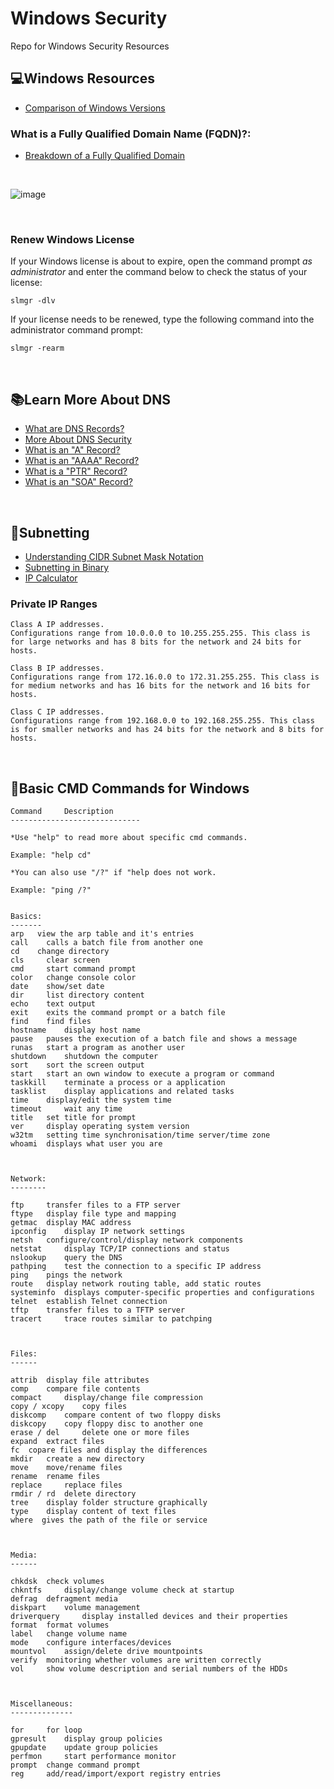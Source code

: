 # Windows Security
Repo for Windows Security Resources


## :computer:Windows Resources


<ul>
  <li><a href="https://en.wikipedia.org/wiki/Comparison_of_Microsoft_Windows_versions">Comparison of Windows Versions</a></li>
</ul>

### What is a Fully Qualified Domain Name (FQDN)?:

<ul>
  <li><a href="https://www.hostinger.com/tutorials/fqdn">Breakdown of a Fully Qualified Domain</a></li>
</ul>

<br />

![image](https://user-images.githubusercontent.com/10188810/185796113-31fa9e5c-b826-4721-b5a4-f175260adc13.png)


<br />

### Renew Windows License
If your Windows license is about to expire, open the command prompt *as administrator* and enter the command below to check the status of your license:

```
slmgr -dlv
```

If your license needs to be renewed, type the following command into the administrator command prompt:

```
slmgr -rearm
```

<br />

## 📚Learn More About DNS

<ul>
  <li><a href="https://www.cloudflare.com/learning/dns/dns-records/">What are DNS Records?</a></li>
  <li><a href="https://www.cloudflare.com/learning/dns/dns-security/">More About DNS Security</a></li>
  <li><a href="https://www.cloudflare.com/learning/dns/dns-records/dns-a-record/">What is an "A" Record?</a></li>
  <li><a href="https://www.cloudflare.com/learning/dns/dns-records/dns-aaaa-record/">What is an "AAAA" Record?</a></li>
  <li><a href="https://www.cloudflare.com/learning/dns/dns-records/dns-ptr-record/">What is a "PTR" Record?</a></li>
  <li><a href="https://www.cloudflare.com/learning/dns/dns-records/dns-soa-record/">What is an "SOA" Record?</a></li>
</ul>

<br />

## :abacus:Subnetting

<ul>
  <li><a href="https://docs.netgate.com/pfsense/en/latest/network/cidr.html">Understanding CIDR Subnet Mask Notation</a></li>
  <li><a href="https://networklessons.com/subnetting/subnetting-in-binary">Subnetting in Binary</a></li>
  <li><a href="https://jodies.de/ipcalc">IP Calculator</a></li>
</ul>

### Private IP Ranges

```
Class A IP addresses.
Configurations range from 10.0.0.0 to 10.255.255.255. This class is for large networks and has 8 bits for the network and 24 bits for hosts.

Class B IP addresses.
Configurations range from 172.16.0.0 to 172.31.255.255. This class is for medium networks and has 16 bits for the network and 16 bits for hosts.

Class C IP addresses.
Configurations range from 192.168.0.0 to 192.168.255.255. This class is for smaller networks and has 24 bits for the network and 8 bits for hosts.
```

<br />

## :scroll:Basic CMD Commands for Windows
```
Command 	Description
-----------------------------

*Use "help" to read more about specific cmd commands.

Example: "help cd"

*You can also use "/?" if "help does not work.

Example: "ping /?"


Basics:
-------
arp   view the arp table and it's entries
call 	calls a batch file from another one
cd 	  change directory
cls 	clear screen
cmd 	start command prompt
color 	change console color
date 	show/set date
dir 	list directory content
echo 	text output
exit 	exits the command prompt or a batch file
find 	find files
hostname 	display host name
pause 	pauses the execution of a batch file and shows a message
runas 	start a program as another user
shutdown 	shutdown the computer
sort 	sort the screen output
start 	start an own window to execute a program or command
taskkill 	terminate a process or a application
tasklist 	display applications and related tasks
time 	display/edit the system time
timeout 	wait any time
title 	set title for prompt
ver 	display operating system version
w32tm 	setting time synchronisation/time server/time zone
whoami  displays what user you are



Network:
--------

ftp 	transfer files to a FTP server
ftype 	display file type and mapping
getmac 	display MAC address
ipconfig 	display IP network settings
netsh 	configure/control/display network components
netstat 	display TCP/IP connections and status
nslookup 	query the DNS
pathping 	test the connection to a specific IP address
ping 	pings the network
route 	display network routing table, add static routes
systeminfo 	displays computer-specific properties and configurations
telnet 	establish Telnet connection
tftp 	transfer files to a TFTP server
tracert 	trace routes similar to patchping 



Files:
------

attrib 	display file attributes
comp 	compare file contents
compact 	display/change file compression
copy / xcopy 	copy files
diskcomp 	compare content of two floppy disks
diskcopy 	copy floppy disc to another one
erase / del 	delete one or more files
expand 	extract files
fc 	copare files and display the differences
mkdir 	create a new directory
move 	move/rename files
rename 	rename files
replace 	replace files
rmdir / rd 	delete directory
tree 	display folder structure graphically
type 	display content of text files
where  gives the path of the file or service



Media:
------

chkdsk 	check volumes
chkntfs 	display/change volume check at startup
defrag 	defragment media
diskpart 	volume management
driverquery 	display installed devices and their properties
format 	format volumes
label 	change volume name
mode 	configure interfaces/devices
mountvol 	assign/delete drive mountpoints
verify 	monitoring whether volumes are written correctly
vol 	show volume description and serial numbers of the HDDs



Miscellaneous:
--------------

for 	for loop
gpresult 	display group policies
gpupdate 	update group policies
perfmon 	start performance monitor
prompt 	change command prompt
reg 	add/read/import/export registry entries 
```



